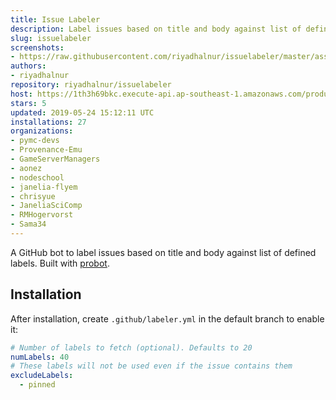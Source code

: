 ```yaml
---
title: Issue Labeler
description: Label issues based on title and body against list of defined labels.
slug: issuelabeler
screenshots:
- https://raw.githubusercontent.com/riyadhalnur/issuelabeler/master/assets/screenshot.png
authors:
- riyadhalnur
repository: riyadhalnur/issuelabeler
host: https://1th3h69bkc.execute-api.ap-southeast-1.amazonaws.com/production
stars: 5
updated: 2019-05-24 15:12:11 UTC
installations: 27
organizations:
- pymc-devs
- Provenance-Emu
- GameServerManagers
- aonez
- nodeschool
- janelia-flyem
- chrisyue
- JaneliaSciComp
- RMHogervorst
- Sama34
---
```


A GitHub bot to label issues based on title and body against list of defined labels. Built with [probot](https://github.com/probot/probot).  

## Installation  
After installation, create `.github/labeler.yml` in the default branch to enable it:

```yml
# Number of labels to fetch (optional). Defaults to 20
numLabels: 40
# These labels will not be used even if the issue contains them
excludeLabels:
  - pinned
```  
